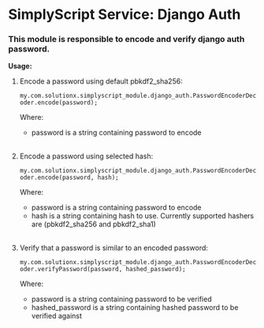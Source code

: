 # SimplyScript Service: Django Auth

### This module is responsible to encode and verify django auth password.

__Usage:__

1. Encode a password using default pbkdf2_sha256:

    `my.com.solutionx.simplyscript_module.django_auth.PasswordEncoderDecoder.encode(password);`

    Where:

    - password is a string containing password to encode<br><br>

2. Encode a password using selected hash:

   `my.com.solutionx.simplyscript_module.django_auth.PasswordEncoderDecoder.encode(password, hash);`

   Where:

     - password is a string containing password to encode
     - hash is a string containing hash to use. Currently supported hashers are (pbkdf2_sha256 and pbkdf2_sha1)<br><br>

3. Verify that a password is similar to an encoded password:

    `my.com.solutionx.simplyscript_module.django_auth.PasswordEncoderDecoder.verifyPassword(password, hashed_password);`

    Where:

     - password is a string containing password to be verified
     - hashed_password is a string containing hashed password to be verified against
